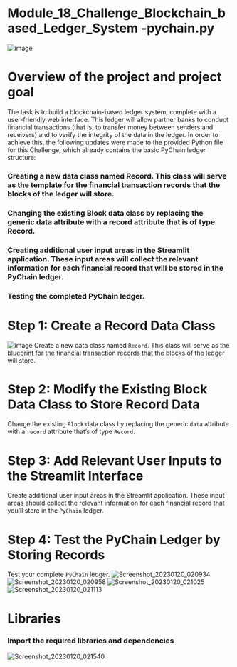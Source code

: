 # Module_18_Challenge_Blockchain_based_Ledger_System -pychain.py 

![image](https://user-images.githubusercontent.com/110797348/213639320-283c33fc-1d15-46db-9bf2-bae6e9e9af7b.png)

# Overview of the project and project goal

The task is to build a blockchain-based ledger system, complete with a user-friendly web interface. This ledger will allow partner banks to conduct financial transactions (that is, to transfer money between senders and receivers) and to verify the integrity of the data in the ledger.
In order to achieve this, the following updates were made to the provided Python file for this Challenge, which already contains the basic PyChain ledger structure:
### Creating a new data class named Record. This class will serve as the template for the financial transaction records that the blocks of the ledger will store.
### Changing the existing Block data class by replacing the generic data attribute with a record attribute that is of type Record.
### Creating additional user input areas in the Streamlit application. These input areas will collect the relevant information for each financial record that will be stored in the PyChain ledger.
### Testing the completed PyChain ledger.


# Step 1: Create a Record Data Class

![image](https://user-images.githubusercontent.com/110797348/213633870-4941c004-1ad0-48ab-8b22-04fee9bf2fc7.png)
Create a new data class named `Record`. This class will serve as the blueprint for the financial transaction records that the blocks of the ledger
will store.

# Step 2: Modify the Existing Block Data Class to Store Record Data
Change the existing `Block` data class by replacing the generic `data` attribute with a `record` attribute that’s of type `Record`.

# Step 3: Add Relevant User Inputs to the Streamlit Interface
Create additional user input areas in the Streamlit application. These input areas should collect the relevant information for each financial record
that you’ll store in the `PyChain` ledger.

# Step 4: Test the PyChain Ledger by Storing Records
Test your complete `PyChain` ledger.
![Screenshot_20230120_020934](https://user-images.githubusercontent.com/110797348/213638200-d587af90-dbb7-4ac6-b0f0-f387d1724a81.png)
![Screenshot_20230120_020958](https://user-images.githubusercontent.com/110797348/213638215-d1f94139-4c33-4811-971c-cad03583521e.png)
![Screenshot_20230120_021025](https://user-images.githubusercontent.com/110797348/213638229-6127aba2-f0ce-4db1-926e-4a1a89b33e79.png)
![Screenshot_20230120_021113](https://user-images.githubusercontent.com/110797348/213638240-cd3ccf68-7304-4413-84e4-17296fe10c0a.png)

# Libraries
### Import the required libraries and dependencies
![Screenshot_20230120_021540](https://user-images.githubusercontent.com/110797348/213638754-3f37d5ff-a93a-47e8-acdb-7c71be7ad3f8.png)
